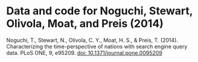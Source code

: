 # Data and code for Noguchi, Stewart, Olivola, Moat, and Preis (2014)

Noguchi, T., Stewart, N., Olivola, C. Y., Moat, H. S., & Preis, T. (2014). Characterizing the time-perspective of nations with search engine query data. PLoS ONE, 9, e95209. [doi: 10.1371/journal.pone.0095209](http://dx.doi.org/10.1371/journal.pone.0095209)


